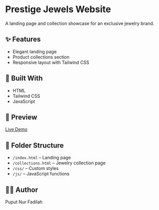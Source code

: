 # Prestige Jewels Website

A landing page and collection showcase for an exclusive jewelry brand.

## ✨ Features

- Elegant landing page
- Product collections section
- Responsive layout with Tailwind CSS

## 🔧 Built With

- HTML
- Tailwind CSS
- JavaScript

## 📍 Preview

[Live Demo](https://yourdeploymentlink.com)

## 📁 Folder Structure

- `/index.html` – Landing page
- `/collections.html` – Jewelry collection page
- `/css/` – Custom styles
- `/js/` – JavaScript functions

## 👩‍💻 Author

Puput Nur Fadilah
